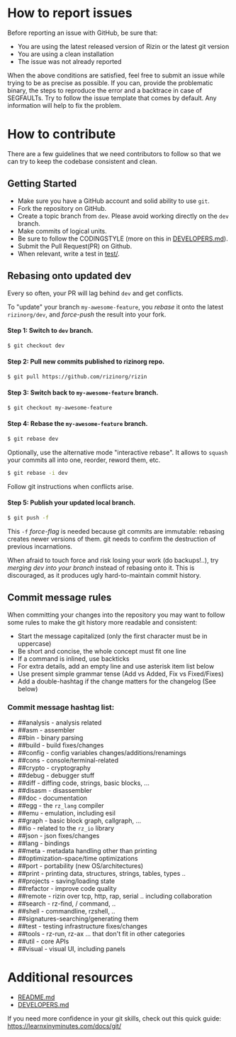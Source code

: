 # How to report issues

Before reporting an issue with GitHub, be sure that:
* You are using the latest released version of Rizin or the latest git version
* You are using a clean installation
* The issue was not already reported

When the above conditions are satisfied, feel free to submit an issue while
trying to be as precise as possible. If you can, provide the problematic binary,
the steps to reproduce the error and a backtrace in case of SEGFAULTs. Try to
follow the issue template that comes by default. Any information will help to
fix the problem.

# How to contribute

There are a few guidelines that we need contributors to follow so that we can
try to keep the codebase consistent and clean.

## Getting Started

* Make sure you have a GitHub account and solid ability to use `git`.
* Fork the repository on GitHub.
* Create a topic branch from `dev`. Please avoid working directly on the `dev` branch.
* Make commits of logical units.
* Be sure to follow the CODINGSTYLE (more on this in [DEVELOPERS.md][]).
* Submit the Pull Request(PR) on Github.
* When relevant, write a test in [test/](test).

## Rebasing onto updated dev

Every so often, your PR will lag behind `dev` and get conflicts.

To "update" your branch `my-awesome-feature`, you *rebase* it onto
the latest `rizinorg/dev`, and *force-push* the result into your fork.

#### Step 1: Switch to `dev` branch.
```sh
$ git checkout dev
```
#### Step 2: Pull new commits published to rizinorg repo.
```sh
$ git pull https://github.com/rizinorg/rizin
```
#### Step 3: Switch back to `my-awesome-feature` branch.
```sh
$ git checkout my-awesome-feature
```
#### Step 4: Rebase the `my-awesome-feature` branch.
```sh
$ git rebase dev
```
Optionally, use the alternative mode "interactive rebase". It allows
to `squash` your commits all into one, reorder, reword them, etc.
```sh
$ git rebase -i dev
```
Follow git instructions when conflicts arise.

#### Step 5: Publish your updated local branch.
```sh
$ git push -f
```
This `-f` *force-flag* is needed because git commits are immutable: rebasing
creates newer versions of them. git needs to confirm the destruction of
previous incarnations.

When afraid to touch force and risk losing your work (do backups!..),
try *merging dev into your branch* instead of rebasing onto it.
This is discouraged, as it produces ugly hard-to-maintain commit history.

## Commit message rules

When committing your changes into the repository you may want to follow some
rules to make the git history more readable and consistent:

* Start the message capitalized (only the first character must be in uppercase)
* Be short and concise, the whole concept must fit one line
* If a command is inlined, use backticks
* For extra details, add an empty line and use asterisk item list below
* Use present simple grammar tense (Add vs Added, Fix vs Fixed/Fixes)
* Add a double-hashtag if the change matters for the changelog (See below)

### Commit message hashtag list:

* ##analysis - analysis related
* ##asm      - assembler
* ##bin      - binary parsing
* ##build    - build fixes/changes
* ##config   - config variables changes/additions/renamings
* ##cons     - console/terminal-related
* ##crypto   - cryptography
* ##debug    - debugger stuff
* ##diff     - diffing code, strings, basic blocks, ...
* ##disasm   - disassembler
* ##doc      - documentation
* ##egg      - the `rz_lang` compiler
* ##emu      - emulation, including esil
* ##graph    - basic block graph, callgraph, ...
* ##io       - related to the `rz_io` library
* ##json     - json fixes/changes
* ##lang     - bindings
* ##meta     - metadata handling other than printing
* ##optimization-space/time optimizations
* ##port     - portability (new OS/architectures)
* ##print    - printing data, structures, strings, tables, types ..
* ##projects - saving/loading state
* ##refactor - improve code quality
* ##remote   - rizin over tcp, http, rap, serial .. including collaboration
* ##search   - rz-find, / command, ..
* ##shell    - commandline, rzshell, ..
* ##signatures-searching/generating them
* ##test     - testing infrastructure fixes/changes
* ##tools    - rz-run, rz-ax ... that don't fit in other categories
* ##util     - core APIs
* ##visual   - visual UI, including panels

# Additional resources

 * [README.md][]
 * [DEVELOPERS.md][]

[README.md]: https://github.com/rizinorg/rizin/blob/dev/README.md
[DEVELOPERS.md]: https://github.com/rizinorg/rizin/blob/dev/DEVELOPERS.md

If you need more confidence in your git skills, check out this quick guide:
<https://learnxinyminutes.com/docs/git/>
